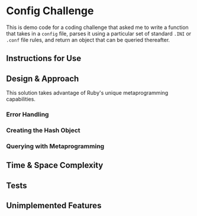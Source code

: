 # Config Challenge

This is demo code for a coding challenge that asked me to write a function that takes in a `config` file, parses it using a particular set of standard `.INI` or `.conf` file rules, and return an object that can be queried thereafter.

## Instructions for Use

## Design & Approach

This solution takes advantage of Ruby's unique metaprogramming capabilities.  

### Error Handling
### Creating the Hash Object
### Querying with Metaprogramming

## Time & Space Complexity

## Tests

## Unimplemented Features 
